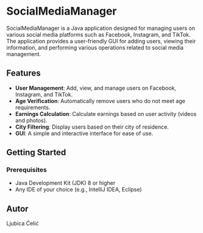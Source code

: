 # SocialMediaManager

SocialMediaManager is a Java application designed for managing users on various social media platforms such as Facebook, Instagram, and TikTok. 
The application provides a user-friendly GUI for adding users, viewing their information, and performing various operations related to social media management.

## Features

- **User Management**: Add, view, and manage users on Facebook, Instagram, and TikTok.
- **Age Verification**: Automatically remove users who do not meet age requirements.
- **Earnings Calculation**: Calculate earnings based on user activity (videos and photos).
- **City Filtering**: Display users based on their city of residence.
- **GUI**: A simple and interactive interface for ease of use.


## Getting Started

### Prerequisites

- Java Development Kit (JDK) 8 or higher
- Any IDE of your choice (e.g., IntelliJ IDEA, Eclipse)

## Autor
Ljubica Ćelić
